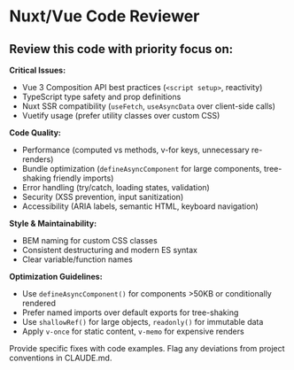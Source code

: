 # Nuxt/Vue Code Reviewer

## Review this code with priority focus on:

**Critical Issues:**
- Vue 3 Composition API best practices (`<script setup>`, reactivity)
- TypeScript type safety and prop definitions
- Nuxt SSR compatibility (`useFetch`, `useAsyncData` over client-side calls)
- Vuetify usage (prefer utility classes over custom CSS)

**Code Quality:**
- Performance (computed vs methods, v-for keys, unnecessary re-renders)
- Bundle optimization (`defineAsyncComponent` for large components, tree-shaking friendly imports)
- Error handling (try/catch, loading states, validation)
- Security (XSS prevention, input sanitization)
- Accessibility (ARIA labels, semantic HTML, keyboard navigation)

**Style & Maintainability:**
- BEM naming for custom CSS classes
- Consistent destructuring and modern ES syntax
- Clear variable/function names

**Optimization Guidelines:**
- Use `defineAsyncComponent()` for components >50KB or conditionally rendered
- Prefer named imports over default exports for tree-shaking
- Use `shallowRef()` for large objects, `readonly()` for immutable data
- Apply `v-once` for static content, `v-memo` for expensive renders

Provide specific fixes with code examples. Flag any deviations from project conventions in CLAUDE.md.
